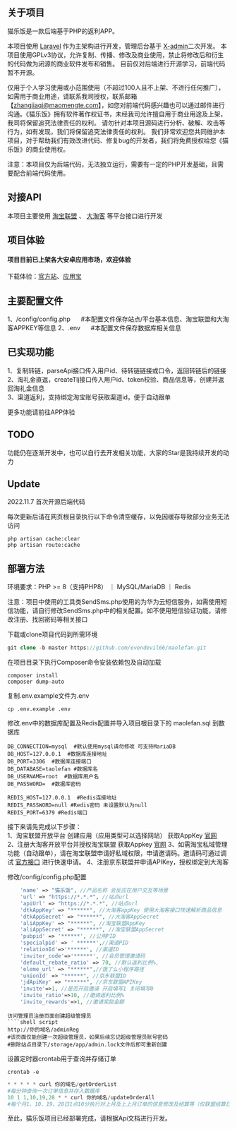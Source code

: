 ## 关于项目

猫乐饭是一款后端基于PHP的返利APP。

本项目使用 [Laravel](https://laravel.com/) 作为主架构进行开发，管理后台基于 [X-admin](http://x.xuebingsi.com)二次开发。
本项目使用GPLv3协议，允许复制、传播、修改及商业使用，禁止将修改后和衍生的代码做为闭源的商业软件发布和销售。
目前仅对后端进行开源学习，前端代码暂不开源。

仅用于个人学习使用或小范围使用（不超过100人且不上架、不进行任何推广），如需用于商业用途，请联系我司授权，联系邮箱【zhangjiaqi@maomengte.com】，如您对前端代码感兴趣也可以通过邮件进行沟通。《猫乐饭》拥有软件著作权证书，未经我司允许擅自用于商业用途及上架，我司将保留追究法律责任的权利。
请勿针对本项目源码进行分析、破解、攻击等行为，如有发现，我们将保留追究法律责任的权利。
我们非常欢迎您共同维护本项目，对于帮助我们有效改进代码、修复bug的开发者，我们将免费授权给您《猫乐饭》的商业使用权。

注意：本项目仅为后端代码，无法独立运行，需要有一定的PHP开发基础，且需要配合前端代码使用。

## 对接API

本项目主要使用 [淘宝联盟](https://pub.alimama.com/) 、 [大淘客](https://www.dataoke.com) 等平台接口进行开发

## 项目体验

<h4>项目目前已上架各大安卓应用市场，欢迎体验</h4>

下载体验：[官方站](https://fanli.maomengte.com/download)、[应用宝](https://sj.qq.com/appdetail/com.maomengte.mlf)

## 主要配置文件

1、/config/config.php &nbsp;&nbsp;&nbsp;&nbsp; #本配置文件保存站点/平台基本信息、淘宝联盟和大淘客APPKEY等信息
2、.env &nbsp;&nbsp;&nbsp;&nbsp; #本配置文件保存数据库相关信息

## 已实现功能

1、复制转链，parseApi接口传入用户id、待转链链接或口令，返回转链后的链接  
2、淘礼金直返，createTlj接口传入用户id、token校验、商品信息等，创建并返回淘礼金信息  
3、渠道返利，支持绑定淘宝账号获取渠道id，便于自动跟单

更多功能请前往APP体验

## TODO

功能仍在逐渐开发中，也可以自行去开发相关功能，大家的Star是我持续开发的动力

## Update

2022.11.7
首次开源后端代码

每次更新后请在网页根目录执行以下命令清空缓存，以免因缓存导致部分业务无法访问

````shell script
php artisan cache:clear
php artisan route:cache
````

## 部署方法

环境要求：PHP >= 8（支持PHP8） ｜ MySQL/MariaDB ｜ Redis

注意：项目中使用的工具类SendSms.php使用的为华为云短信服务，如需使用短信功能，请自行修改SendSms.php中的相关配置。如不使用短信验证功能，请修改注册、找回密码等相关接口

下载或clone项目代码到所需环境

````PHP
git clone -b master https://github.com/evendevil66/maolefan.git
````

在项目目录下执行Composer命令安装依赖包及自动加载

````shell script
composer install
composer dump-auto
````

复制.env.example文件为.env

````shell script
cp .env.example .env
````

修改.env中的数据库配置及Redis配置并导入项目根目录下的 maolefan.sql 到数据库

````text
DB_CONNECTION=mysql  #默认使用mysql请勿修改 可支持MariaDB
DB_HOST=127.0.0.1  #数据库连接地址
DB_PORT=3306  #数据库连接端口
DB_DATABASE=taolefan #数据库名
DB_USERNAME=root  #数据库用户名
DB_PASSWORD=  #数据库密码

REDIS_HOST=127.0.0.1  #Redis连接地址
REDIS_PASSWORD=null #Redis密码 未设置默认为null
REDIS_PORT=6379 #Redis端口
````

接下来请先完成以下步骤：  
1、淘宝联盟开放平台 创建应用（应用类型可以选择网站） 获取AppKey [官网](https://aff-open.taobao.com)  
2、注册大淘客开放平台并授权淘宝联盟 获取Appkey  [官网](https://www.dataoke.com/kfpt/openapi.html)
3、如需淘宝私域管理功能（自动跟单），请在淘宝联盟申请好私域权限，申请邀请码。邀请码可通过调试 [官方接口](https://open.taobao.com/doc.htm?spm=a219a.15212433.0.0.4398669aXaoE2Y&docId=1&docType=15&apiName=taobao.tbk.sc.invitecode.get)
进行快速申请。
4、注册京东联盟并申请APIKey，授权绑定到大淘客

修改/config/config.php配置

````php
    'name' => "猫乐饭", //产品名称 会反应在用户交互等场景
    'url' => "https://*.*.*", //站点url
    'apiUrl' => "https://*.*.*", //站点url
    'dtkAppKey' => "******", //大淘客appKey 使用大淘客接口快速解析商品信息
    'dtkAppSecret' => "******", //大淘客AppSecret
    'aliAppKey' => "******", //淘宝联盟AppKey
    'aliAppSecret' => "******", //淘宝联盟AppSecret
    'pubpid' => '******', //公用PID
    'specialpid' => ' ******',//渠道PID
    'relationId'=>'******', //渠道ID
    'inviter_code'=>'******', //会员管理邀请码
    'default_rebate_ratio' => 70, //默认返利比例%,
    'eleme_url' => "******",//饿了么小程序路径
    'unionId' => "******", //京东联盟ID
    'jdApiKey' => "******", //京东联盟APIKey
    'invite'=>1, //是否开启邀请 开启填写1 关闭填写0
    'invite_ratio'=>10, //邀请返利比例%
    'invite_rewards'=>1, //邀请奖励金额
````

````
访问管理员注册页面创建超级管理员
````shell script
http://你的域名/adminReg
#该页面仅能创建一次超级管理员，如果后续忘记超级管理员账号密码
#删除站点目录下/storage/app/admin.lock文件后即可重新创建
````

设置定时器crontab用于查询并存储订单

````shell script
crontab -e
````

````PHP
* * * * * curl 你的域名/getOrderList
#每分钟查询一次订单信息并存入数据库
10 1 1,10,19,28 * * curl 你的域名/updateOrderAll
#每个月1、10、19、28日1点10分执行对上月及上上月订单的信息修改及结算等（仅联盟结算日期为上月的才会被结算）
````

至此，猫乐饭项目已经部署完成，请根据Api文档进行开发。



